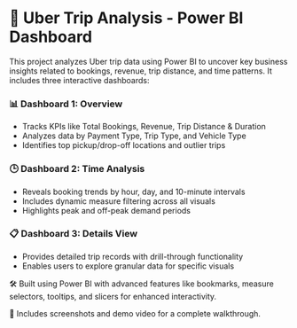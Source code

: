 # 🚗 Uber Trip Analysis - Power BI Dashboard

This project analyzes Uber trip data using Power BI to uncover key business insights related to bookings, revenue, trip distance, and time patterns. It includes three interactive dashboards:

### 📊 Dashboard 1: Overview
- Tracks KPIs like Total Bookings, Revenue, Trip Distance & Duration
- Analyzes data by Payment Type, Trip Type, and Vehicle Type
- Identifies top pickup/drop-off locations and outlier trips

### 🕒 Dashboard 2: Time Analysis
- Reveals booking trends by hour, day, and 10-minute intervals
- Includes dynamic measure filtering across all visuals
- Highlights peak and off-peak demand periods

### 📋 Dashboard 3: Details View
- Provides detailed trip records with drill-through functionality
- Enables users to explore granular data for specific visuals

🛠 Built using Power BI with advanced features like bookmarks, measure selectors, tooltips, and slicers for enhanced interactivity.

📸 Includes screenshots and demo video for a complete walkthrough.

